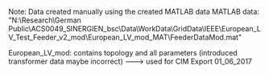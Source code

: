 Note: Data created manually using the created MATLAB data
MATLAB data: "N:\Research\German Public\ACS0049_SINERGIEN_bsc\Data\WorkData\GridData\IEEE\European_LV_Test_Feeder_v2_mod\European_LV_mod_MAT\FeederDataMod.mat"

European_LV_mod: contains topology and all parameters (introduced transformer data maybe incorrect) ---> used for CIM Export 01_06_2017

